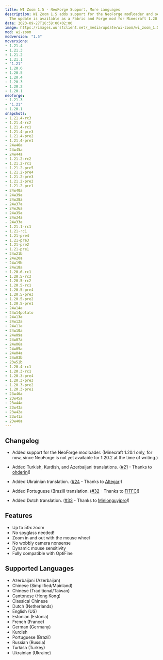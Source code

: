 ```yaml
---
title: WI Zoom 1.5 - NeoForge Support, More Languages
description: WI Zoom 1.5 adds support for the NeoForge modloader and several new languages.
  The update is available as a Fabric and Forge mod for Minecraft 1.20.x.
date: 2023-09-27T10:59:00+02:00
image: https://images.wurstclient.net/_media/update/wi-zoom/wi_zoom_1.5_540p.webp
mod: wi-zoom
modversion: "1.5"
mcversions:
- 1.21.4
- 1.21.3
- 1.21.2
- 1.21.1
- "1.21"
- 1.20.6
- 1.20.5
- 1.20.4
- 1.20.3
- 1.20.2
- 1.20.1
neoforge:
- 1.21.3
- "1.21"
- 1.20.1
snapshots:
- 1.21.4-rc3
- 1.21.4-rc2
- 1.21.4-rc1
- 1.21.4-pre3
- 1.21.4-pre2
- 1.21.4-pre1
- 24w46a
- 24w45a
- 24w44a
- 1.21.2-rc2
- 1.21.2-rc1
- 1.21.2-pre5
- 1.21.2-pre4
- 1.21.2-pre3
- 1.21.2-pre2
- 1.21.2-pre1
- 24w40a
- 24w39a
- 24w38a
- 24w37a
- 24w36a
- 24w35a
- 24w34a
- 24w33a
- 1.21.1-rc1
- 1.21-rc1
- 1.21-pre4
- 1.21-pre3
- 1.21-pre2
- 1.21-pre1
- 24w21b
- 24w20a
- 24w19b
- 24w18a
- 1.20.6-rc1
- 1.20.5-rc3
- 1.20.5-rc2
- 1.20.5-rc1
- 1.20.5-pre4
- 1.20.5-pre3
- 1.20.5-pre2
- 1.20.5-pre1
- 24w14a
- 24w14potato
- 24w13a
- 24w12a
- 24w11a
- 24w10a
- 24w09a
- 24w07a
- 24w06a
- 24w05a
- 24w04a
- 24w03b
- 23w51b
- 1.20.4-rc1
- 1.20.3-rc1
- 1.20.3-pre4
- 1.20.3-pre3
- 1.20.3-pre2
- 1.20.3-pre1
- 23w46a
- 23w45a
- 23w44a
- 23w43a
- 23w42a
- 23w41a
- 23w40a
---
```

## Changelog

- Added support for the NeoForge modloader. (Minecraft 1.20.1 only, for now, since NeoForge is not yet available for 1.20.2 at the time of writing.)

- Added Turkish, Kurdish, and Azerbaijani translations. ([#21](https://github.com/Wurst-Imperium/WI-Zoom/pull/21) - Thanks to [ohderin](https://github.com/ohderin)!)

- Added Ukrainian translation. ([#24](https://github.com/Wurst-Imperium/WI-Zoom/pull/24) - Thanks to [Altegar](https://github.com/Altegar)!)

- Added Portuguese (Brazil) translation. ([#32](https://github.com/Wurst-Imperium/WI-Zoom/pull/32) - Thanks to [FITFC](https://github.com/FITFC)!)

- Added Dutch translation. ([#33](https://github.com/Wurst-Imperium/WI-Zoom/pull/33) - Thanks to [Minionguyjpro](https://github.com/Minionguyjpro)!)

## Features

- Up to 50x zoom
- No spyglass needed!
- Zoom in and out with the mouse wheel
- No wobbly camera nonsense
- Dynamic mouse sensitivity
- Fully compatible with OptiFine

## Supported Languages

- Azerbaijani (Azerbaijan)
- Chinese (Simplified/Mainland)
- Chinese (Traditional/Taiwan)
- Cantonese (Hong Kong)
- Classical Chinese
- Dutch (Netherlands)
- English (US)
- Estonian (Estonia)
- French (France)
- German (Germany)
- Kurdish
- Portuguese (Brazil)
- Russian (Russia)
- Turkish (Turkey)
- Ukrainian (Ukraine)
